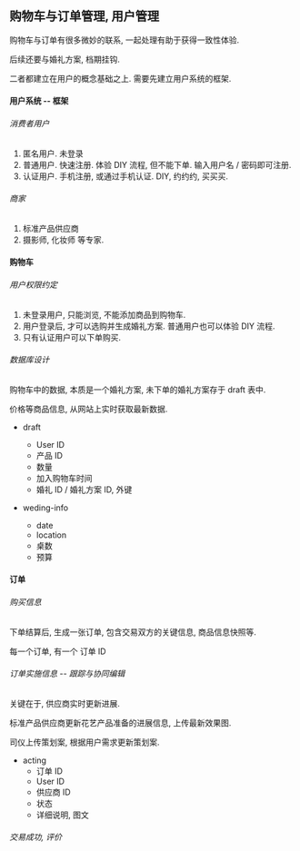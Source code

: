 ## 购物车与订单管理, 用户管理

购物车与订单有很多微妙的联系, 一起处理有助于获得一致性体验.

后续还要与婚礼方案, 档期挂钩.

二者都建立在用户的概念基础之上. 需要先建立用户系统的框架.

#### 用户系统 -- 框架

###### 消费者用户

1. 匿名用户. 未登录
2. 普通用户. 快速注册. 体验 DIY 流程, 但不能下单. 输入用户名 / 密码即可注册.
3. 认证用户. 手机注册, 或通过手机认证. DIY, 约约约, 买买买.

###### 商家

1. 标准产品供应商
2. 摄影师, 化妆师 等专家.

#### 购物车

###### 用户权限约定

1. 未登录用户, 只能浏览, 不能添加商品到购物车.
2. 用户登录后, 才可以选购并生成婚礼方案. 普通用户也可以体验 DIY 流程.
3. 只有认证用户可以下单购买.

###### 数据库设计

购物车中的数据, 本质是一个婚礼方案, 未下单的婚礼方案存于 draft 表中.

价格等商品信息, 从网站上实时获取最新数据.

- draft
    - User ID
    - 产品 ID
    - 数量
    - 加入购物车时间
    - 婚礼 ID / 婚礼方案 ID, 外键

- weding-info
    - date
    - location
    - 桌数
    - 预算

#### 订单

###### 购买信息

下单结算后, 生成一张订单, 包含交易双方的关键信息, 商品信息快照等.

每一个订单, 有一个 订单 ID

###### 订单实施信息 -- 跟踪与协同编辑

关键在于, 供应商实时更新进展.

标准产品供应商更新花艺产品准备的进展信息, 上传最新效果图.

司仪上传策划案, 根据用户需求更新策划案.

- acting
    - 订单 ID
    - User ID
    - 供应商 ID
    - 状态
    - 详细说明, 图文

###### 交易成功, 评价
